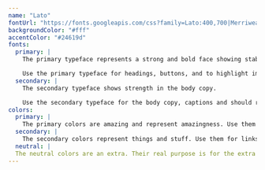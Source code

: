 ```yaml
---
name: "Lato"
fontUrl: "https://fonts.googleapis.com/css?family=Lato:400,700|Merriweather:400,400i"
backgroundColor: "#fff"
accentColor: "#24619d"
fonts:
  primary: |
    The primary typeface represents a strong and bold face showing stability to fully express the power and dominance of the company.

    Use the primary typeface for headings, buttons, and to highlight important things.
  secondary: |
    The secondary typeface shows strength in the body copy.

    Use the secondary typeface for the body copy, captions and should really anything by default.
colors:
  primary: |
    The primary colors are amazing and represent amazingness. Use them for headers, footers and emphasis.
  secondary: |
    The secondary colors represent things and stuff. Use them for links or when you need an extra pop.
  neutral: |
  The neutral colors are an extra. Their real purpose is for the extra features such as body copy or for buttons. 
---
```

